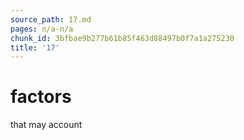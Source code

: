 ```yaml
---
source_path: 17.md
pages: n/a-n/a
chunk_id: 3bfbae9b277b61b85f463d88497b0f7a1a275230
title: '17'
---
```

# factors

that may account

